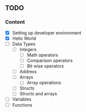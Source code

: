 ## TODO

### Content

- [x] Setting up developer environment
- [x] Hello World
- [ ] Data Types
  - [ ] Integers
    - [ ] Math operators
    - [ ] Comparison operators
    - [ ] Bit wise operators
  - [ ] Address
  - [ ] Arrays
    - [ ] Array operations
  - [ ] Structs
  - [ ] Structs and arrays
- [ ] Variables
- [ ] Functions

